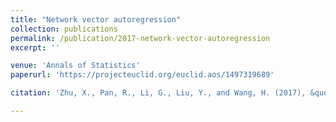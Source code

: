 ```yaml
---
title: "Network vector autoregression"
collection: publications
permalink: /publication/2017-network-vector-autoregression
excerpt: ''

venue: 'Annals of Statistics'
paperurl: 'https://projecteuclid.org/euclid.aos/1497319689'

citation: 'Zhu, X., Pan, R., Li, G., Liu, Y., and Wang, H. (2017), &quot;Network vector autoregression&quot;, Annals of Statistics, 45, 1096-1123.'

---
```


